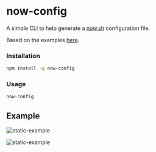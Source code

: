 # now-config

A simple CLI to help generate a [now.sh](https://now.sh/) configuration file.

Based on the examples [here](https://github.com/CodingGarden/deploy-with-now-v2).

### Installation

```sh
npm install -g now-config
```

### Usage

```sh
now-config
```

## Example

![static-example](https://i.imgur.com/YDYeD5Z.png)

![static-example](https://i.imgur.com/Prw3Zy4.png)
